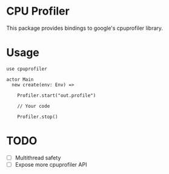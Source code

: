 # CPU Profiler

This package provides bindings to google's cpuprofiler library.

# Usage

```
use cpuprofiler

actor Main
  new create(env: Env) =>

    Profiler.start("out.profile")

    // Your code

    Profiler.stop()
```

# TODO

- [ ] Multithread safety
- [ ] Expose more cpuprofiler API
